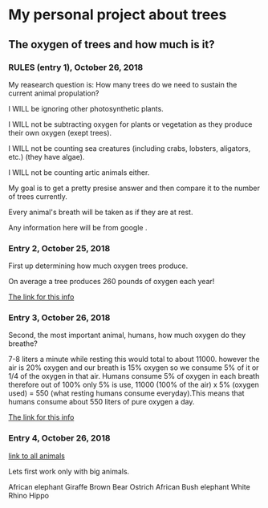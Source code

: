 # My personal project about trees #

## The oxygen of trees and how much is it? ##

### RULES (entry 1), October 26, 2018 ###

My reasearch question is: How many trees do we need to sustain the current animal propulation?

I WILL be ignoring other photosynthetic plants.

I WILL not be subtracting oxygen for plants or vegetation as they produce their own oxygen (exept trees).

I WILL not be counting sea creatures (including crabs, lobsters, aligators, etc.) (they have algae).

I WILL not be counting artic animals either.

My goal is to get a pretty presise answer and then compare it to the number of trees currently.

Every animal's breath will be taken as if they are at rest.

Any information here will be from google .

### Entry 2, October 25, 2018 ###

First up determining how much oxygen trees produce.

On average a tree produces 260 pounds of oxygen each year!

[The link for this info](https://www.emaze.com/@AOQFLWIQ)

### Entry 3, October 26, 2018 ###

Second, the most important animal, humans, how much oxygen do they breathe?

7-8 liters a minute while resting this would total to about 11000. however the air is 20% oxygen and our breath is 15% oxygen so we consume 5% of it or 1/4 of the oxygen in that air. Humans consume 5% of oxygen in each breath therefore out of 100% only 5% is use, 11000 (100% of the air) x 5% (oxygen used) = 550 (what resting humans consume everyday).This means that humans consume about 550 liters of pure oxygen a day.



[The link for this info](https://www.sharecare.com/health/air-quality/oxygen-person-consume-a-day)

### Entry 4, October 26, 2018 ###

[link to all animals](https://lib2.colostate.edu/wildlife/atoz.php?letter=ALL)

Lets first work only with big animals.

African elephant
Giraffe
Brown Bear
Ostrich
African Bush elephant
White Rhino
Hippo



